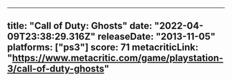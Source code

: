 
---
title: "Call of Duty: Ghosts"
date: "2022-04-09T23:38:29.316Z"
releaseDate: "2013-11-05"
platforms: ["ps3"]
score: 71
metacriticLink: "https://www.metacritic.com/game/playstation-3/call-of-duty-ghosts"
---

